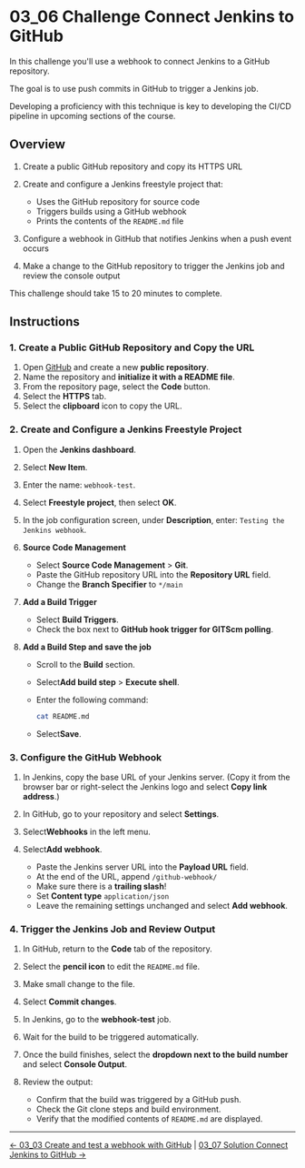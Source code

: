 # 03_06 Challenge Connect Jenkins to GitHub

In this challenge you'll use a webhook to connect Jenkins to a GitHub repository.

The goal is to use push commits in GitHub to trigger a Jenkins job.

Developing a proficiency with this technique is key to developing the CI/CD pipeline in upcoming sections of the course.

## **Overview**

1. Create a public GitHub repository and copy its HTTPS URL
2. Create and configure a Jenkins freestyle project that:

   - Uses the GitHub repository for source code
   - Triggers builds using a GitHub webhook
   - Prints the contents of the `README.md` file

3. Configure a webhook in GitHub that notifies Jenkins when a push event occurs
4. Make a change to the GitHub repository to trigger the Jenkins job and review the console output

This challenge should take 15 to 20 minutes to complete.

## **Instructions**

### 1. Create a Public GitHub Repository and Copy the URL

1. Open [GitHub](https://github.com) and create a new **public repository**.
2. Name the repository and **initialize it with a README file**.
3. From the repository page, select the **Code** button.
4. Select the **HTTPS** tab.
5. Select the **clipboard** icon to copy the URL.

### 2. Create and Configure a Jenkins Freestyle Project

1. Open the **Jenkins dashboard**.
1. Select **New Item**.
1. Enter the name: `webhook-test`.
1. Select **Freestyle project**, then select **OK**.
1. In the job configuration screen, under **Description**, enter: `Testing the Jenkins webhook`.

1. **Source Code Management**

    - Select **Source Code Management** > **Git**.
    - Paste the GitHub repository URL into the **Repository URL** field.
    - Change the **Branch Specifier** to `*/main`

1. **Add a Build Trigger**

    - Select **Build Triggers**.
    - Check the box next to **GitHub hook trigger for GITScm polling**.

1. **Add a Build Step and save the job**

    - Scroll to the **Build** section.
    - Select**Add build step** > **Execute shell**.
    - Enter the following command:

        ```bash
        cat README.md
        ```

    - Select**Save**.

### 3. Configure the GitHub Webhook

1. In Jenkins, copy the base URL of your Jenkins server.
   (Copy it from the browser bar or right-select the Jenkins logo and select **Copy link address**.)
2. In GitHub, go to your repository and select **Settings**.
3. Select**Webhooks** in the left menu.
4. Select**Add webhook**.

    - Paste the Jenkins server URL into the **Payload URL** field.
    - At the end of the URL, append `/github-webhook/`
    - Make sure there is a **trailing slash**!
    - Set **Content type** `application/json`
    - Leave the remaining settings unchanged and select **Add webhook**.

### 4. Trigger the Jenkins Job and Review Output

1. In GitHub, return to the **Code** tab of the repository.
1. Select the **pencil icon** to edit the `README.md` file.
1. Make small change to the file.
1. Select **Commit changes**.
1. In Jenkins, go to the **webhook-test** job.
1. Wait for the build to be triggered automatically.
1. Once the build finishes, select the **dropdown next to the build number** and select **Console Output**.
1. Review the output:

   - Confirm that the build was triggered by a GitHub push.
   - Check the Git clone steps and build environment.
   - Verify that the modified contents of `README.md` are displayed.

<!-- FooterStart -->
---
[← 03_03 Create and test a webhook with GitHub](../03_03_create_a_webhook_with_github/README.md) | [03_07 Solution Connect Jenkins to GitHub →](../03_05_solution_connect_jenkins_to_github/README.md)
<!-- FooterEnd -->

